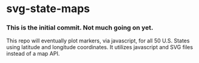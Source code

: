 # svg-state-maps

### This is the initial commit. Not much going on yet. 

This repo will eventually plot markers, via javascript, for all 50 U.S. States using latitude and longitude coordinates.  It utilizes javascript and SVG files instead of a map API.
